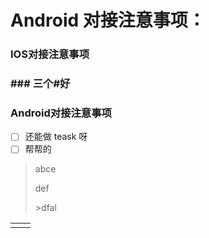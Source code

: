 # Android 对接注意事项：

### IOS对接注意事项

### \#\#\# 三个\#好

### Android对接注意事项

* [ ] 还能做 teask 呀
* [ ] 帮帮的

> abce
>
> def
>
> &gt;dfal



|  |  |
| :--- | :--- |
|  |  |



